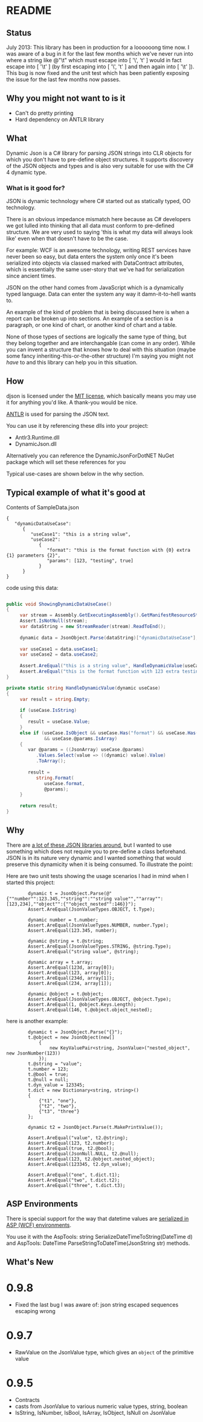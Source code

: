 README
======

Status
------

July 2013: This library has been in production for a loooooong time now. I was aware of a bug in it for the last few
months which we've never run into where a string like @"\\t" which must escape into [ '\\', 't' ] would 
in fact escape into [ '\t' ] (by first escaping into [ '\\', 't' ] and then again into [ '\t' ]). 
This bug is now fixed and the unit test which has been patiently exposing the issue for the last few months now passes.

Why you might not want to is it
-------------------------------

* Can't do pretty printing
* Hard dependency on ANTLR library

What
----

Dynamic Json is a C# library for parsing JSON strings into CLR objects for which you don't have to pre-define object structures.
It supports discovery of the JSON objects and types and is also very suitable for use with the C# 4 dynamic type.

### What is it good for?

JSON is dynamic technology where C# started out as statically typed, OO technology. 

There is an obvious impedance mismatch here because as C# developers we got lulled into thinking that
all data must conform to pre-defined structure. We are very used to saying 'this is what my data will always look like'
even when that doesn't have to be the case.

For example: WCF is an awesome technology, writing REST services have never been so easy, but data enters
the system only once it's been serialized into objects via classed marked with DataContract attributes, 
which is essentially the same user-story that we've had for serialization since ancient times.

JSON on the other hand comes from JavaScript which is a dynamically typed language. Data can enter the
system any way it damn-it-to-hell wants to. 

An example of the kind of problem that is being discussed here is when a report can be broken up into
sections. An example of a section is a paragraph, or one kind of chart, or another kind of chart and a table.

None of those types of sections are logically the same type of thing, but they belong together and are
interchangable (can come in any order). While you can invent a structure that knows how to deal with this
situation (maybe some fancy inheriting-this-or-the-other structure) I'm saying you might not *have* to 
and this library can help you in this situation.


How
---
djson is licensed under the [MIT license](http://www.opensource.org/licenses/mit-license.php), 
which basically means you may use it for anything you'd like. A thank-you would be nice.

[ANTLR](http://www.antlr.org/) is used for parsing the JSON text.

You can use it by referencing these dlls into your project:

* Antlr3.Runtime.dll
* DynamicJson.dll 

Alternatively you can reference the DynamicJsonForDotNET NuGet package which will set these references for you

Typical use-cases are shown below in the why section.

Typical example of what it's good at
------------------------------------

Contents of SampleData.json


	{
	   "dynamicDataUseCase": 
		  {
			 "useCase1": "this is a string value",
			 "useCase2": 
				{
				   "format": "this is the format function with {0} extra {1} parameters {2}",
				   "params": [123, "testing", true]
				}
		  }
	}


code using this data:

```csharp

public void ShowingDynamicDataUseCase()
{
	 var stream = Assembly.GetExecutingAssembly().GetManifestResourceStream("Test.SampleUseCase.SampleData.json");
	 Assert.IsNotNull(stream);
	 var dataString = new StreamReader(stream).ReadToEnd();
	 
	 dynamic data = JsonObject.Parse(dataString)["dynamicDataUseCase"]; // of type JsonValue
	
	 var useCase1 = data.useCase1; 
	 var useCase2 = data.useCase2;
	
	 Assert.AreEqual("this is a string value", HandleDynamicValue(useCase1));
	 Assert.AreEqual("this is the format function with 123 extra testing parameters True", HandleDynamicValue(useCase2));
}

private static string HandleDynamicValue(dynamic useCase)
{
	 var result = string.Empty;
	
	 if (useCase.IsString)
	 {
	    result = useCase.Value;
	 }
	 else if (useCase.IsObject && useCase.Has("format") && useCase.Has("params")
	          && useCase.@params.IsArray)
	 {
	    var @params = ((JsonArray) useCase.@params)
	       .Values.Select(value => ((dynamic) value).Value)
	       .ToArray();
	
	    result =
	       string.Format(
	          useCase.format,
	          @params);
	 }
	
	 return result;
}

```     

Why
---

There are [a lot of these JSON libraries around](http://json.org/), but I wanted to use something which does not require you to pre-define a class
beforehand. JSON is in its nature very dynamic and I wanted something that would preserve this dynamicity when it
is being consumed. To illustrate the point:

Here are two unit tests showing the usage scenarios I had in mind when I started this project:

            dynamic t = JsonObject.Parse(@"{""number"":123.345,""string"":""string value"",""array"":[123,234],""object"":{""object_nested"":146}}");
            Assert.AreEqual(JsonValueTypes.OBJECT, t.Type);

            dynamic number = t.number;
            Assert.AreEqual(JsonValueTypes.NUMBER, number.Type);
            Assert.AreEqual(123.345, number);

            dynamic @string = t.@string;
            Assert.AreEqual(JsonValueTypes.STRING, @string.Type);
            Assert.AreEqual("string value", @string);

            dynamic array = t.array;
            Assert.AreEqual(123d, array[0]);    
            Assert.AreEqual(123, array[0]);
            Assert.AreEqual(234d, array[1]);
            Assert.AreEqual(234, array[1]);

            dynamic @object = t.@object;
            Assert.AreEqual(JsonValueTypes.OBJECT, @object.Type);
            Assert.AreEqual(1, @object.Keys.Length);
            Assert.AreEqual(146, t.@object.object_nested);
			
here is another example:

            dynamic t = JsonObject.Parse("{}");
            t.@object = new JsonObject(new[]
                {
                    new KeyValuePair<string, JsonValue>("nested_object", new JsonNumber(123))
                });
            t.@string = "value";
            t.number = 123;
            t.@bool = true;
            t.@null = null;
            t.dyn_value = 123345;
            t.dict = new Dictionary<string, string>()
            {
                {"t1", "one"},
                {"t2", "two"},
                {"t3", "three"}
            };

            dynamic t2 = JsonObject.Parse(t.MakePrintValue());

            Assert.AreEqual("value", t2.@string);
            Assert.AreEqual(123, t2.number);
            Assert.AreEqual(true, t2.@bool);
            Assert.AreEqual(JsonNull.NULL, t2.@null);
            Assert.AreEqual(123, t2.@object.nested_object);
            Assert.AreEqual(123345, t2.dyn_value);

            Assert.AreEqual("one", t.dict.t1);
            Assert.AreEqual("two", t.dict.t2);
            Assert.AreEqual("three", t.dict.t3);
			
ASP Environments
----------------

There is special support for the way that datetime values are [serialized in ASP (WCF) environments](http://msdn.microsoft.com/en-us/library/bb412170.aspx).

You use it with the AspTools: string SerializeDateTimeToString(DateTime d) and AspTools: DateTime ParseStringToDateTime(JsonString str) methods.

What's New
----------

0.9.8
=====
- Fixed the last bug I was aware of: json string escaped sequences escaping wrong

0.9.7
=====

- RawValue on the JsonValue type, which gives an `object` of the primitive value

0.9.5
=====

- Contracts
- casts from JsonValue to various numeric value types, string, boolean
- IsString, IsNumber, IsBool, IsArray, IsObject, IsNull on JsonValue
